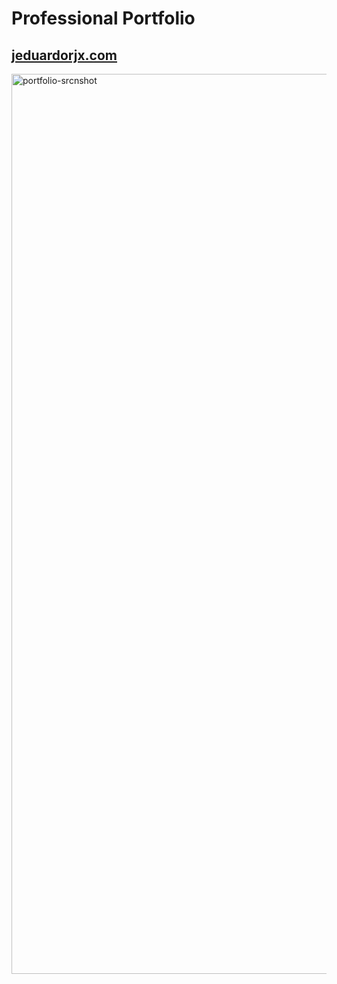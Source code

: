 # Professional Portfolio

## [jeduardorjx.com](https://jeduardorjx.github.io/portfolio/)

<img width="1440" alt="portfolio-srcnshot" src="https://user-images.githubusercontent.com/48504854/76457319-2ed64b80-639e-11ea-862b-24f41136b4aa.png">
